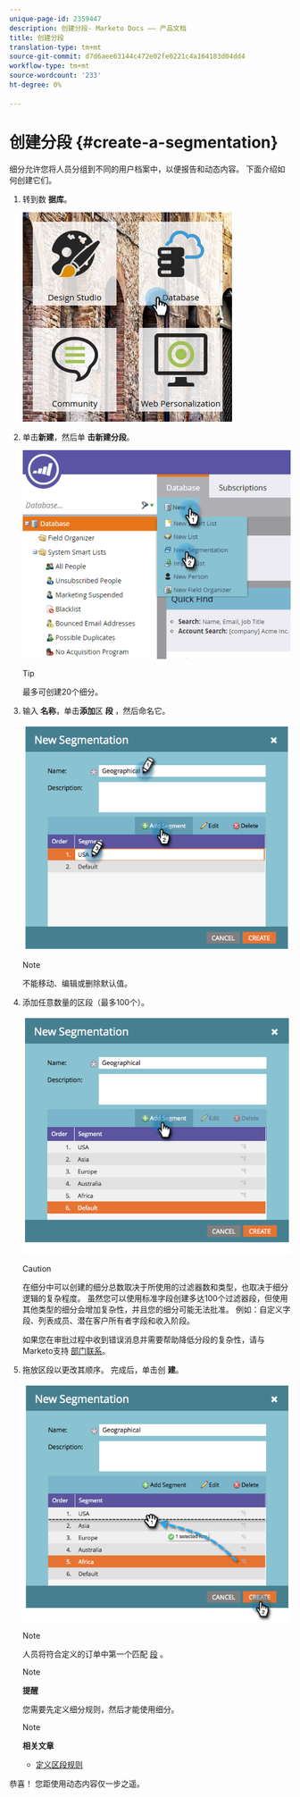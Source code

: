 ```yaml
---
unique-page-id: 2359447
description: 创建分段- Marketo Docs —— 产品文档
title: 创建分段
translation-type: tm+mt
source-git-commit: d7d6aee63144c472e02fe0221c4a164183d04dd4
workflow-type: tm+mt
source-wordcount: '233'
ht-degree: 0%

---
```



# 创建分段 {#create-a-segmentation}

细分允许您将人员分组到不同的用户档案中，以便报告和动态内容。 下面介绍如何创建它们。

1. 转到数 **据库**。

   ![](assets/image2017-3-28-13-3a44-3a54.png)

1. 单击**新建**，然后单 **击新建分段**。

   ![](assets/image2017-3-28-13-3a56-3a57.png)

   >[!TIP]
   >
   >最多可创建20个细分。

1. 输入 **名称**，单击**添加**区 **段** ，然后命名它。

   ![](assets/image2014-9-15-10-3a1-3a1.png)

   >[!NOTE]
   >
   >不能移动、编辑或删除默认值。

1. 添加任意数量的区段（最多100个）。

   ![](assets/image2014-9-15-10-3a1-3a16.png)

   >[!CAUTION]
   >
   >在细分中可以创建的细分总数取决于所使用的过滤器数和类型，也取决于细分逻辑的复杂程度。 虽然您可以使用标准字段创建多达100个过滤器段，但使用其他类型的细分会增加复杂性，并且您的细分可能无法批准。 例如：自定义字段、列表成员、潜在客户所有者字段和收入阶段。
   >
   >
   >如果您在审批过程中收到错误消息并需要帮助降低分段的复杂性，请与Marketo支持 [部门联系](http://docs.marketo.com/cdn-cgi/l/email-protection#e794929797889593a78a86958c829388c984888a)。

1. 拖放区段以更改其顺序。 完成后，单击创 **建**。

   ![](assets/image2014-9-15-10-3a1-3a30.png)

   >[!NOTE]
   >
   >人员将符合定义的订单中第一个匹配 [段](segmentation-order-priority.md) 。

   >[!NOTE]
   >
   >**提醒**
   >
   >
   >您需要先定义细分规则，然后才能使用细分。

   >[!NOTE]
   >
   >**相关文章**
   >
   >    
   >    
   >    * [定义区段规则](define-segment-rules.md)


恭喜！ 您距使用动态内容仅一步之遥。